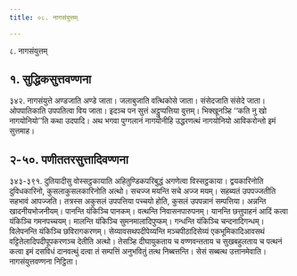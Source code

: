 ```yaml
---
title: ०८. नागसंयुत्तम्

---
```

८. नागसंयुत्तम्  


## १. सुद्धिकसुत्तवण्णना

३४२. नागसंयुत्ते अण्डजाति अण्डे जाता। जलाबुजाति वत्थिकोसे जाता। संसेदजाति संसेदे जाता। ओपपातिकाति उपपतित्वा विय जाता। इदञ्च पन सुत्तं अट्ठुप्पत्तिया वुत्तम्। भिक्खूनञ्हि ‘‘कति नु खो नागयोनियो’’ति कथा उदपादि। अथ भगवा पुग्गलानं नागयोनीहि उद्धरणत्थं नागयोनियो आविकरोन्तो इमं सुत्तमाह।  


## २-५०. पणीततरसुत्तादिवण्णना

३४३-३९१. दुतियादीसु वोस्सट्ठकायाति अहितुण्डिकपरिबुद्धं अगणेत्वा विस्सट्ठकाया। द्वयकारिनोति दुविधकारिनो, कुसलाकुसलकारिनोति अत्थो। सचज्ज मयन्ति सचे अज्ज मयम्। सहब्यतं उपपज्जतीति सहभावं आपज्जति। तत्रस्स अकुसलं उपपत्तिया पच्चयो होति, कुसलं उपपन्नानं सम्पत्तिया। अन्नन्ति खादनीयभोजनीयम्। पानन्ति यंकिञ्चि पानकम्। वत्थन्ति निवासनपारुपनम्। यानन्ति छत्तुपाहनं आदिं कत्वा यंकिञ्चि गमनपच्चयम्। मालन्ति यंकिञ्चि सुमनमालादिपुप्फम्। गन्धन्ति यंकिञ्चि चन्दनादिगन्धम्। विलेपनन्ति यंकिञ्चि छविरागकरणम्। सेय्यावसथपदीपेय्यन्ति मञ्चपीठादिसेय्यं एकभूमिकादिआवसथं वट्टितेलादिपदीपूपकरणञ्च देतीति अत्थो। तेसञ्हि दीघायुकताय च वण्णवन्तताय च सुखबहुलताय च पत्थनं कत्वा इमं दसविधं दानवत्थुं दत्वा तं सम्पत्तिं अनुभवितुं तत्थ निब्बत्तन्ति। सेसं सब्बत्थ उत्तानमेवाति।  
नागसंयुत्तवण्णना निट्ठिता।  